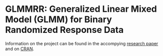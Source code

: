 # GLMMRR: Generalized Linear Mixed Model (GLMM) for Binary Randomized Response Data
Information on the project can be found in the accompying [research paper](https://arxiv.org/abs/2106.10171) and on [CRAN](https://cran.r-project.org/package=GLMMRR).
